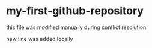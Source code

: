 # my-first-github-repository

this file was modified manually  during conflict resolution

new line was added locally 